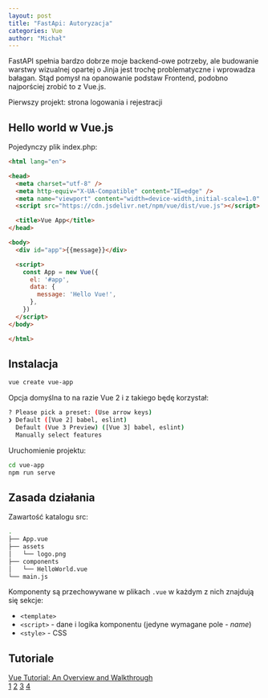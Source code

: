 ```yaml
---
layout: post
title: "FastApi: Autoryzacja"
categories: Vue
author: "Michał"
---
```


FastAPI spełnia bardzo dobrze moje backend-owe potrzeby, ale budowanie warstwy wizualnej  opartej o Jinja jest trochę problematyczne i wprowadza bałagan. Stąd pomysł na opanowanie podstaw Frontend, podobno najporściej zrobić to z Vue.js. 

Pierwszy projekt: strona logowania i rejestracji

## Hello world w Vue.js

Pojedynczy plik index.php:

```html
<html lang="en">

<head>
  <meta charset="utf-8" />
  <meta http-equiv="X-UA-Compatible" content="IE=edge" />
  <meta name="viewport" content="width=device-width,initial-scale=1.0" />
  <script src="https://cdn.jsdelivr.net/npm/vue/dist/vue.js"></script>

  <title>Vue App</title>
</head>

<body>
  <div id="app">{{message}}</div>

  <script>
    const App = new Vue({
      el: '#app',
      data: {
        message: 'Hello Vue!',
      },
    })
  </script>
</body>

</html>
```



## Instalacja

```bash
vue create vue-app
```

Opcja domyślna to na razie Vue 2 i z takiego będę korzystał:

```bash
? Please pick a preset: (Use arrow keys)
❯ Default ([Vue 2] babel, eslint) 
  Default (Vue 3 Preview) ([Vue 3] babel, eslint) 
  Manually select features 
```

Uruchomienie projektu:

```bash
cd vue-app
npm run serve
```

## Zasada działania

Zawartość katalogu src:

```bash
.
├── App.vue
├── assets
│   └── logo.png
├── components
│   └── HelloWorld.vue
└── main.js
```

Komponenty są przechowywane w plikach `.vue` w każdym z nich znajdują się sekcje:

- `<template>`
- `<script>` - dane i logika komponentu (jedyne wymagane pole - *name*) 
- `<style>` - CSS

## Tutoriale

[Vue Tutorial: An Overview and Walkthrough](https://www.taniarascia.com/getting-started-with-vue/)	
[1](https://bezkoder.com/jwt-vue-vuex-authentication/)
[2](https://www.smashingmagazine.com/2020/10/authentication-in-vue-js/)
[3](https://webdeasy.de/en/complete-login-system-with-node-js-vue-js-vuex-part-2-2/)
[4](https://pusher.com/tutorials/authentication-vue-vuex)
